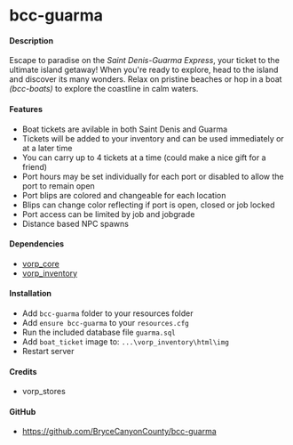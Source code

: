 # bcc-guarma

#### Description
Escape to paradise on the *Saint Denis-Guarma Express*, your ticket to the ultimate island getaway!
When you're ready to explore, head to the island and discover its many wonders. Relax on pristine beaches or hop in a boat *(bcc-boats)* to explore the coastline in calm waters.

#### Features
- Boat tickets are avilable in both Saint Denis and Guarma
- Tickets will be added to your inventory and can be used immediately or at a later time
- You can carry up to 4 tickets at a time (could make a nice gift for a friend)
- Port hours may be set individually for each port or disabled to allow the port to remain open
- Port blips are colored and changeable for each location
- Blips can change color reflecting if port is open, closed or job locked
- Port access can be limited by job and jobgrade
- Distance based NPC spawns

#### Dependencies
- [vorp_core](https://github.com/VORPCORE/vorp-core-lua)
- [vorp_inventory](https://github.com/VORPCORE/vorp_inventory-lua)

#### Installation
- Add `bcc-guarma` folder to your resources folder
- Add `ensure bcc-guarma` to your `resources.cfg`
- Run the included database file `guarma.sql`
- Add `boat_ticket` image to: `...\vorp_inventory\html\img`
- Restart server

#### Credits
- vorp_stores

#### GitHub
- https://github.com/BryceCanyonCounty/bcc-guarma
